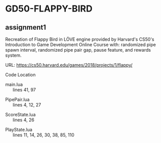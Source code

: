# GD50-FLAPPY-BIRD

## assignment1

Recreation of Flappy Bird in LÖVE engine provided by Harvard's CS50's Introduction to Game Development Online Course with: randomized pipe spawn interval, randomized pipe pair gap, pause feature, and rewards system.

URL: https://cs50.harvard.edu/games/2018/projects/1/flappy/

Code Location

main.lua <br />
&nbsp;&nbsp;&nbsp;&nbsp;&nbsp;&nbsp;lines 41, 97

PipePair.lua <br />
&nbsp;&nbsp;&nbsp;&nbsp;&nbsp;&nbsp;lines 4, 12, 27

ScoreState.lua <br />
&nbsp;&nbsp;&nbsp;&nbsp;&nbsp;&nbsp;lines 4, 26

PlayState.lua <br />
&nbsp;&nbsp;&nbsp;&nbsp;&nbsp;&nbsp;lines 11, 14, 26, 30, 38, 85, 110
